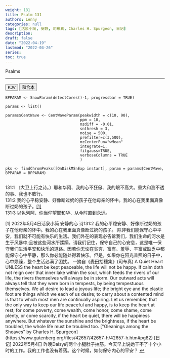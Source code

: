 ```yaml
---
weight: 131
title: Psalm 131
authors: Lenny
categories: null
tags: [活泉小简, 安静, 司布真, Charles H. Spurgeon, 日记]
description: 
draft: false
date: "2022-04-19"
lastmod: "2022-04-26"
series: 
toc: true
---
```


Psalms
<!--more-->
----

<!-- Tab links -->
<div class="tab">
  <button class="tablinks active" onclick="tablabel(event, 'english')">KJV</button>
  <button class="tablinks" onclick="tablabel(event, 'chinese')">和合本</button>
  
</div>

<!-- Tab content -->
<div id="english" class="tabcontent" style="display:block">

```{r, eval=F}
BPPARAM <- SnowParam(detectCores()-1, progressbar = TRUE)

params <- list()

params$CentWave <- CentWaveParam(peakwidth = c(10, 90), 
                                 ppm = 10,
                                 mzdiff = -0.01, 
                                 snthresh = 3, 
                                 noise = 500, 
                                 prefilter=c(3,500), 
                                 mzCenterFun="wMean"
                                 integrate=1, 
                                 fitgauss=TRUE, 
                                 verboseColumns = TRUE
                                 )

pks <- findChromPeaks([OnDiskMSnExp instant], param = params$CentWave, BPPARAM = BPPARAM)


```

</div>


<div id="chinese" class="tabcontent">

131:1 〔大卫上行之诗。〕耶和华阿、我的心不狂傲、我的眼不高大。重大和测不透的事、我也不敢行。  
131:2 我的心平稳安静、好像断过奶的孩子在他母亲的怀中。我的心在我里面真像断过奶的孩子。<a id="1_ref" href = "#1">[1]</a>  
131:3 以色列阿、你当仰望耶和华、从今时直到永远。  

<p id="1">[1] 
2022年5月4日活泉小简  
安静的心  
诗131:2 我的心平稳安静、好像断过奶的孩子在他母亲的怀中。我的心在我里面真像断过奶的孩子。
除非我们能保守心中平安，我们就不可能有快乐的生活。我们外在的表现必告诉我们，我们生命的河水是生于风暴中;且被这些河水所蹂躏。请我们记住，保守自己的心安息，这是唯一保守我们生活平安和快乐的道路。因若你无论在贫穷、富有、羞辱、丰富或缺乏中都能保守心中平静，那么你必能随处得着快乐。但是，如果你在阳光普照的日子中，心中烦躁，整个生活必满了困扰。   
--摘自《麦田拾穗集》(司布真)  
A Quiet Heart  
UNLESS the heart be kept peaceable, the life will not be happy. If calm doth not reign over that inner lake within the soul, which feeds the rivers of our life, the rivers themselves will always be in storm. Our outward acts will always tell that they were born in tempests, by being tempestuous themselves. We all desire to lead a joyous life; the bright eye and the elastic foot are things which we each of us desire; to carry about a contented mind is that to which most men are continually aspiring. Let us remember, that the only way to keep our life peaceful and happy, is to keep the heart at rest; for come poverty, come wealth, come honor, come shame, come plenty, or come scarcity, if the heart be quiet, there will be happiness anywhere. But whatever the sunshine and the brightness, if the heart be troubled, the whole life must be troubled too.  
["Gleanings among the Sheaves" by Charles H. Spurgeon](https://www.gutenberg.org/files/42657/42657-h/42657-h.htm#pg82)
[日记] 2022年5月4日 昨晚Daisy的两个小腿肚子抽筋。今天早上说她干不了十个小时的工作。我的工作也没有着落。这个时候，如何保守内心的平安？
<a href="#1_ref">&#8617;</a></p>
</div>



